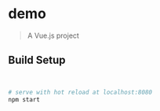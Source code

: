 # demo

> A Vue.js project

## Build Setup

``` bash


# serve with hot reload at localhost:8080
npm start

